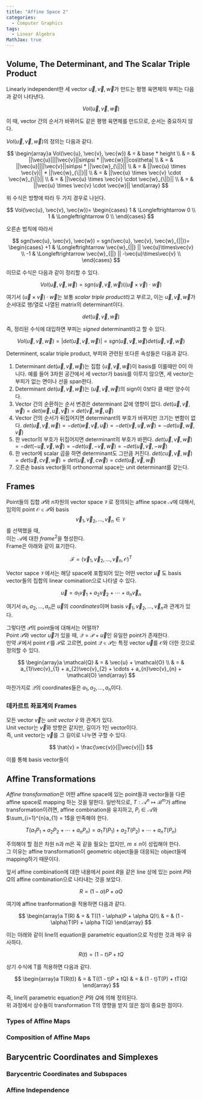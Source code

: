 ```yaml
---
title: "Affine Space 2"
categories:
  - Computer Graphics
tags:
  - Linear Algebra
MathJax: true
---
```



## Volume, The Determinant, and The Scalar Triple Product
Linearly independent한 세 vector $\vec{u}, \vec{v}, \vec{w}$가 만드는 평행 육면체의 부피는 다음과 같이 나타낸다.

$$
Vol(\vec{u}, \vec{v}, \vec{w})
$$

이 때, vector 간의 순서가 바뀌어도 같은 평행 육면체를 만드므로, 순서는 중요하지 않다.

$Vol(\vec{u}, \vec{v}, \vec{w})$의 정의는 다음과 같다.

$$
\begin{array}a
Vol(\vec{u}, \vec{v}, \vec{w}) & = & base * height \\
& = & ||\vec{u}||||\vec{v}||sin\psi * ||\vec{w}|||cos\theta| \\
& = & ||\vec{u}||||\vec{v}||sin\psi * ||\vec{w}_{\||}|| \\
& = & ||\vec{u} \times \vec{v}|| * ||\vec{w}_{\||}|| \\
& = & ||\vec{u} \times \vec{v} \cdot \vec{w}_{\||}|| \\
& = & ||\vec{u} \times \vec{v} \cdot \vec{w}_{\||}|| \\
& = & ||\vec{u} \times \vec{v} \cdot \vec{w}||
\end{array}
$$

위 수식은 방향에 따라 두 가지 경우로 나뉜다.

$$
Vol(\vec{u}, \vec{v}, \vec{w})=
\begin{cases}
  1 & \Longleftrightarrow 0 \\
  1 & \Longleftrightarrow 0 \\
\end{cases}
$$

오른손 법칙에 따라서

$$
sgn(\vec{u}, \vec{v}, \vec{w}) = sgn(\vec{u}, \vec{v}, \vec{w}_{||})= 
\begin{cases}
  +1 & \Longleftrightarrow \vec{w}_{||} || \vec{u}\times\vec{v} \\
  -1 & \Longleftrightarrow \vec{w}_{||} || -\vec{u}\times\vec{v} \\
\end{cases}
$$

이므로 수식은 다음과 같이 정리할 수 있다.

$$
Vol(\vec{u}, \vec{v}, \vec{w}) = sgn(\vec{u}, \vec{v}, \vec{w})((\vec{u}\times\vec{v})\cdot\vec{w})
$$

여기서 $(\vec{u}\times\vec{v})\cdot\vec{w}$는 보통 *scalar triple product*라고 부르고, 이는 $\vec{u}, \vec{v}, \vec{w}$가 순서대로 행/열로 나열된 matrix의 determinant이다.

$$
det(\vec{u}, \vec{v}, \vec{w})
$$

즉, 정리된 수식에 대입하면 부피는 *signed* determinant라고 할 수 있다.

$$
Vol(\vec{u}, \vec{v}, \vec{w}) = |det(\vec{u}, \vec{v}, \vec{w})| = sgn(\vec{u}, \vec{v}, \vec{w})det(\vec{u}, \vec{v}, \vec{w})
$$

Determinent, scalar triple product, 부피와 관련된 또다른 속성들은 다음과 같다.
1. Determinant $det(\vec{u}, \vec{v}, \vec{w})$는 집합 $\{\vec{u}, \vec{v}, \vec{w}\}$이 basis를 이룰때만 0이 아니다.
   예를 들어 3차원 공간에서 세 vector가 basis를 이루지 않으면, 세 vector는 부피가 없는 면이나 선을 span한다.
2. Determinant $det(\vec{u}, \vec{v}, \vec{w})$는 $(\vec{u}, \vec{v}, \vec{w})$의 sign이 0보다 클 때만 양수이다.
3. Vector 간의 순환하는 순서 변경은 determinant 값에 영향이 없다.
   $det(\vec{u}, \vec{v}, \vec{w}) = det(\vec{w}, \vec{u}, \vec{v}) = det(\vec{v}, \vec{w}, \vec{u})$
4. Vector 간의 순서가 뒤집어지면 determinant의 부호가 바뀌지만 크기는 변함이 없다.
   $det(\vec{u}, \vec{v}, \vec{w}) = -det(\vec{w}, \vec{v}, \vec{u}) = -det(\vec{v}, \vec{u}, \vec{w}) = -det(\vec{u}, \vec{w}, \vec{v})$
5. 한 vector의 부호가 뒤집어지면 determinant의 부호가 바뀐다.
   $det(\vec{u}, \vec{v}, \vec{w}) = -det(-\vec{u}, \vec{v}, \vec{w}) = -det(\vec{u}, -\vec{v}, \vec{w}) = -det(\vec{u}, \vec{v}, -\vec{w})$
6. 한 vector에 scalar 곱을 하면 determinant도 그만큼 커진다.
   $det(c\vec{u}, \vec{v}, \vec{w}) = det(\vec{u}, c\vec{v}, \vec{w}) = det(\vec{u}, \vec{v}, c\vec{w}) = c det(\vec{u}, \vec{v}, \vec{w})$
7. 오른손 basis vector들의 orthonormal space는 unit determinant를 갖는다.


## Frames
Point들의 집합 $\mathcal{P}$와 $n$차원의 vector space $\mathcal{V}$로 정의되는 affine space $\mathcal{A}$에 대해서,  
임의의 point $\mathcal{O} \in \mathcal{P}$와 basis $$\vec{v}_{1}, \vec{v}_{2}, \dots, \vec{v}_{n} \in \mathcal{V}$$ 를 선택했을 때,  
이는 $\mathcal{A}$에 대한 $frame^{2}$을 형성한다.  
Frame은 아래와 같이 표기한다.

$$
\mathcal{F} = (\vec{v}_{1}, \vec{v}_{2}, \dots, \vec{v}_{n}, \mathcal{O})^{T}
$$

Vector sapce $\mathcal{V}$에서는 해당 space에 포함되어 있는 어떤 vector $\vec{u}$ 도 basis vector들의 집합의 linear comination으로 나타낼 수 있다.

$$
\vec{u} = a_{1}\vec{v}_{1} + a_{2}\vec{v}_{2} + \cdots + a_{n}\vec{v}_{n}
$$

여기서 $a_{1}, a_{2}, \dots, a_{n}$은 $\vec{u}$의 *coordinates*이며 basis $\vec{v}_{1}, \vec{v}_{2}, \dots, \vec{v}_{n}$과 관계가 있다.

그렇다면 $\mathcal{P}$의 point들에 대해서는 어떨까?  
Point $\mathcal{P}$와 vector $\vec{u}$가 있을 때, $\mathcal{Q} = \mathcal{P} + \vec{u}$인 유일한 point가 존재한다.  
만약 $\mathcal{F}$에서 point $\mathcal{O}$를 $\mathcal{P}$로 고르면, point $\mathcal{Q} \in \mathcal{P}$는 특정 vector $\vec{u}$를 $\mathcal{O}$와 더한 것으로 정의할 수 있다.

$$
\begin{array}a
\mathcal{Q} & = & \vec{u} + \mathcal{O} \\
            & = & a_{1}\vec{v}_{1} + a_{2}\vec{v}_{2} + \cdots + a_{n}\vec{v}_{n} + \mathcal{O}
\end{array}
$$

마찬가지로 $\mathcal{Q}$의 coordinates들은 $a_{1}, a_{2}, \dots, a_{n}$이다.

### 데카르트 좌표계의 Frames

모든 vector $\vec{v}$는 *unit vector* $\hat{v}$ 와 관계가 있다.  
Unit vector는 $\vec{v}$와 방향은 같지만, 길이가 1인 vector이다.  
즉, unit vector는 $\vec{v}$를 그 길이로 나누면 구할 수 있다.

$$
\hat{v} = \frac{\vec{v}}{||\vec{v}||}
$$

이를 통해 basis vector들이 

## Affine Transformations
*Affine transformation*은 어떤 affine space에 있는 point들과 vector들을 다른 affine space로 mapping 하는 것을 말한다.
일반적으로, $T: \mathcal{A}^{n} \mapsto \mathcal{B}^{m}$가 affine transformation이려면, affine combination을 유지하고, $P_{i} \in \mathcal{A}$와 $\sum_{i=1}^{n}a_{1} = 1$을 만족해야 한다.

$$
T(a_{1}P_{1} + a_{2}P_{2} + \cdots + a_{n}P_{n}) = a_{1}T(P_{1}) + a_{2}T(P_{2}) + \cdots + a_{n}T(P_{n})
$$

주의해야 할 점은 차원 n과 m은 꼭 같을 필요는 없지만, $m \leq n$이 성립해야 한다.  
그 이유는 affine transformation이 geometric object들을 대응되는 object들에 mapping하기 때문이다.

앞서 affine combination에 대한 내용에서 point $R$을 같은 line 상에 있는 point $P$와 $Q$의 affine combination으로 나타내는 것을 보았다.

$$
R = (1 - \alpha)P + \alpha Q
$$

여기에 affine tranformation을 적용하면 다음과 같다.

$$
\begin{array}a
T(R) & = & T((1 - \alpha)P + \alpha Q)\\
     & = & (1 - \alpha)T(P) + \alpha T(Q)
\end{array}
$$

이는 아래와 같이 line의 equation을 parametric equation으로 작성한 것과 매우 유사하다.

$$
R(t) = (1 - t)P + tQ
$$

상기 수식에 T를 적용하면 다음과 같다.

$$
\begin{array}a
T(R(t)) & = & T((1 - t)P + tQ)
        & = & (1 - t)T(P) + tT(Q)
\end{array}
$$

즉, line의 parametric equation은 $P$와 $Q$에 의해 정의된다.  
위 과정에서 상수들이 transformation T의 영향을 받지 않은 점이 중요한 점이다.


### Types of Affine Maps

### Composition of Affine Maps


## Barycentric Coordinates and Simplexes

### Barycentric Coordinates and Subspaces

### Affine Independence


